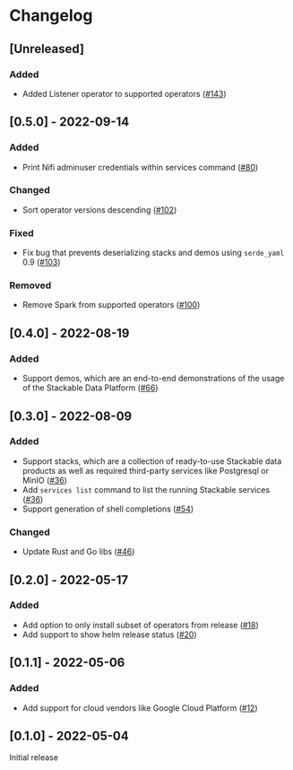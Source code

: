 # Changelog

## [Unreleased]

### Added

- Added Listener operator to supported operators ([#143](https://github.com/stackabletech/stackablectl/pull/143))

## [0.5.0] - 2022-09-14

### Added

- Print Nifi adminuser credentials within services command ([#80](https://github.com/stackabletech/stackablectl/pull/80))

### Changed

- Sort operator versions descending ([#102](https://github.com/stackabletech/stackablectl/pull/102))

### Fixed

- Fix bug that prevents deserializing stacks and demos using `serde_yaml` 0.9 ([#103](https://github.com/stackabletech/stackablectl/pull/103))

### Removed
- Remove Spark from supported operators ([#100](https://github.com/stackabletech/stackablectl/pull/100))

## [0.4.0] - 2022-08-19

### Added

- Support demos, which are an end-to-end demonstrations of the usage of the Stackable Data Platform ([#66](https://github.com/stackabletech/stackablectl/pull/66))

## [0.3.0] - 2022-08-09

### Added

- Support stacks, which are a collection of ready-to-use Stackable data products as well as required third-party services like Postgresql or MinIO ([#36](https://github.com/stackabletech/stackablectl/pull/36))
- Add `services list` command to list the running Stackable services ([#36](https://github.com/stackabletech/stackablectl/pull/36))
- Support generation of shell completions ([#54](https://github.com/stackabletech/stackablectl/pull/54))

### Changed

- Update Rust and Go libs ([#46](https://github.com/stackabletech/stackablectl/pull/46))

## [0.2.0] - 2022-05-17

### Added

- Add option to only install subset of operators from release ([#18](https://github.com/stackabletech/stackablectl/pull/18))
- Add support to show helm release status ([#20](https://github.com/stackabletech/stackablectl/pull/20))

## [0.1.1] - 2022-05-06

### Added

- Add support for cloud vendors like Google Cloud Platform ([#12](https://github.com/stackabletech/stackablectl/pull/12))

## [0.1.0] - 2022-05-04

Initial release
